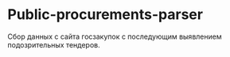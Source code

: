 # Public-procurements-parser
Сбор данных с сайта госзакупок с последующим выявлением подозрительных тендеров.
